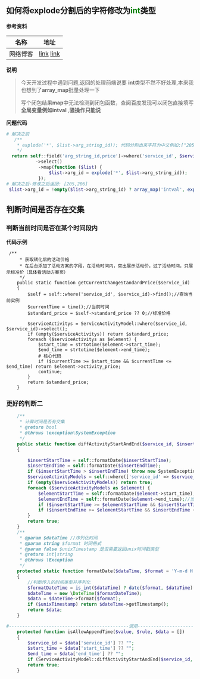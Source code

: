 ##   如何将**explode**分割后的字符修改为<font color='green'>int</font>类型

**参考资料**

| 名称     | 地址                                                         |
| -------- | ------------------------------------------------------------ |
| 网络博客 | [link](https://blog.csdn.net/haibo0668/article/details/108534887?utm_term=php%20%E5%A4%84%E7%90%86%E6%95%B0%E7%BB%84%E7%9A%84%E5%80%BC%E5%8F%98%E6%88%90int%E5%9E%8B&utm_medium=distribute.pc_aggpage_search_result.none-task-blog-2~all~sobaiduweb~default-0-108534887-null-null&spm=3001.4430) [link](https://www.itranslater.com/qa/details/2120199784635040768) |

**说明**

> 今天开发过程中遇到问题,返回的处理前端说要 **int**类型不然不好处理,本来我也想到了**array_map**批量处理一下
>
> 写个闭包结果**map**中无法检测到闭包函数，查阅百度发现可以闭包直接填写**全局变量例如intval** ,**骚操作只能说**

**问题代码**

```php
# 解决之前   
   /**
    * explode('*', $list->arg_string_id)); 代码分割出来字符为中文例如:["205","206"]
    */
  return self::field('arg_string_id,price')->where('service_id', $service_id)
           ->select()
            ->map(function ($list) {
                $list->arg_id = explode('*', $list->arg_string_id)); 
            });
# 解决之后-修改之后返回: [205,206]
 $list->arg_id = !empty($list->arg_string_id) ? array_map('intval', explode('*', $list->arg_string_id)) : "";
```

## 判断时间是否存在交集

### 判断当前时间是否在某个时间段内

**代码示例**

```shell
 /**
     * 获取转化后的活动价格
     * 在后台添加了活动方案的字段，在活动时间内，突出展示活动价。过了活动时间，只展示标准价（具体看活动方案页）
     */
    public static function getCurrentChangeStandardPrice($service_id)
    {
        $self = self::where('service_id', $service_id)->find();//查询当前实例
        $currentTime = time();//当前时间
        $standard_price = $self->standard_price ?? 0;//标准价格

        $serviceActivitys = ServiceActivityModel::where($service_id, $service_id)->select();
        if (empty($serviceActivitys)) return $standard_price;
        foreach ($serviceActivitys as $element) {
            $start_time = strtotime($element->start_time);
            $end_time = strtotime($element->end_time);
            # 核心代码
            if ($currentTime >= $start_time && $currentTime <= $end_time) return $element->activity_price;
            continue;
        }
        return $standard_price;
    }
```

### 更好的判断二

```php
    /**
     * 计算时间是否有交集
     * @return bool
     * @throws \exception\SystemException
     */
    public static function diffActivityStartAndEnd($service_id, $insertStartTime, $insertEndTime): bool
    {

        $insertStartTime = self::formatDate($insertStartTime);
        $insertEndTime = self::formatDate($insertEndTime);
        if ($insertStartTime > $insertEndTime) throw new SystemException("录入的开始日期不能大于结束日期");
        $serviceActivityModels = self::where(['service_id' => $service_id])->select();
        if (empty($serviceActivityModels)) return true;
        foreach ($serviceActivityModels as $element) {
            $elementStartTime = self::formatDate($element->start_time);//当前模型开始的时间
            $elementEndTime = self::formatDate($element->end_time);//当前模型结束的时间
            if ($insertStartTime >= $elementStartTime && $insertStartTime <= $elementEndTime) return false;
            if ($insertEndTime >= $elementStartTime && $insertEndTime <= $elementEndTime) return false;
        }
        return true;
    }
    /**
     * @param $dataTime //序列化时间
     * @param string $format 时间格式
     * @param false $unixTimestamp 是否需要返回unix时间戳类型
     * @return int|string
     * @throws \Exception
     */
    protected static function formatDate($dataTime, $format = 'Y-m-d H:i', $unixTimestamp = false)
    {
        //判断传入的时间类型并序列化
        $formatDateTime = is_int($dataTime) ? date($format, $dataTime) : date($format, strtotime($dataTime));
        $dateTime = new \DateTime($formatDateTime);
        $data = $dateTime->format($format);
        if ($unixTimestamp) return $dateTime->getTimestamp();
        return $data;
    }

#---------------------------------------------调用--------------------------------------------------------------
    protected function isAllowAppendTime($value, $rule, $data = [])
    {
        $service_id = $data['service_id'] ?? "";
        $start_time = $data['start_time'] ?? "";
        $end_time = $data['end_time'] ?? "";
        if (ServiceActivityModel::diffActivityStartAndEnd($service_id, $start_time, $end_time) == false) throw new SystemException("活动方案时间与旧方案存在时间交集请重新选择方案时间");
        return true;
    }
```

